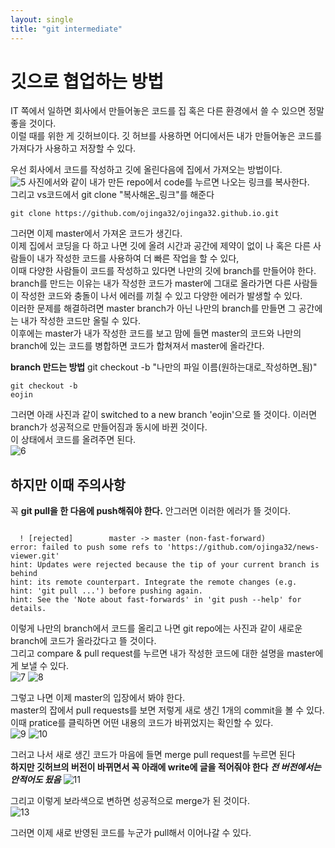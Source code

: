 ```yaml
---
layout: single
title: "git intermediate"
---
```


# 깃으로 협업하는 방법

IT 쪽에서 일하면 회사에서 만들어놓은 코드를 집 혹은 다른 환경에서 쓸 수 있으면 정말 좋을 것이다.<br/>
이럴 때를 위한 게 깃허브이다. 깃 허브를 사용하면 어디에서든 내가 만들어놓은 코드를 가져다가 사용하고 저장할 수 있다.<br/>

우선 회사에서 코드를 작성하고 깃에 올린다음에 집에서 가져오는 방법이다.<br/>
![5](https://github.com/ojinga32/ojinga32.github.io/assets/133554766/d315a24b-6bd8-495f-9339-a8d6d91915e1)
사진에서와 같이 내가 만든 repo에서 code를 누르면 나오는 링크를 복사한다.<br/>
그리고 vs코드에서 git clone "복사해온_링크"를 해준다<br/>
<pre><code>git clone https://github.com/ojinga32/ojinga32.github.io.git</code></pre>

그러면 이제 master에서 가져온 코드가 생긴다.<br/>
이제 집에서 코딩을 다 하고 나면 깃에 올려 시간과 공간에 제약이 없이 나 혹은 다른 사람들이 내가 작성한 코드를 사용하여 더 빠른 작업을 할 수 있다,<br/>
이때 다양한 사람들이 코드를 작성하고 있다면 나만의 깃에 branch를 만들어야 한다.<br/>
branch를 만드는 이유는 내가 작성한 코드가 master에 그대로 올라가면 다른 사람들이 작성한 코드와 충돌이 나서 에러를 끼칠 수 있고 다양한 에러가 발생할 수 있다.<br/>
이러한 문제를 해결하려면 master branch가 아닌 나만의 branch를 만들면 그 공간에는 내가 작성한 코드만 올릴 수 있다.<br/>
이후에는 master가 내가 작성한 코드를 보고 맘에 들면 master의 코드와 나만의 branch에 있는 코드를 병합하면 코드가 합쳐져서 master에 올라간다.<br/>

**branch 만드는 방법**
git checkout -b "나만의 파일 이름(원하는대로_작성하면_됨)"<pre><code>git checkout -b eojin</code></pre>

그러면 아래 사진과 같이 switched to a new branch 'eojin'으로 뜰 것이다. 이러면 branch가 성공적으로 만들어짐과 동시에 바뀐 것이다.<br/>
이 상태에서 코드를 올려주면 된다.<br/>
![6](https://github.com/ojinga32/ojinga32.github.io/assets/133554766/ad9665f5-60c2-4851-83cc-65f50834d67f)

## 하지만 이때 주의사항

꼭 **git pull을 한 다음에 push해줘야 한다.** 안그러면 이러한 에러가 뜰 것이다.
<pre><code>
  ! [rejected]        master -> master (non-fast-forward)
error: failed to push some refs to 'https://github.com/ojinga32/news-viewer.git'
hint: Updates were rejected because the tip of your current branch is behind
hint: its remote counterpart. Integrate the remote changes (e.g.
hint: 'git pull ...') before pushing again.
hint: See the 'Note about fast-forwards' in 'git push --help' for details.
</code></pre>

이렇게 나만의 branch에서 코드를 올리고 나면 git repo에는 사진과 같이 새로운 branch에 코드가 올라갔다고 뜰 것이다. <br/>
그리고 compare & pull request를 누르면 내가 작성한 코드에 대한 설명을 master에게 보낼 수 있다.<br/>
![7](https://github.com/ojinga32/ojinga32.github.io/assets/133554766/12af6b1f-be70-4401-977f-869c6395ae5a)
![8](https://github.com/ojinga32/ojinga32.github.io/assets/133554766/6e0729a1-8451-46db-aad4-a870843c22d3)
<br/>

그렇고 나면 이제 master의 입장에서 봐야 한다.<br/>
master의 잡에서 pull requests를 보면 저렇게 새로 생긴 1개의 commit을 볼 수 있다.<br/>
이때 pratice를 클릭하면 어떤 내용의 코드가 바뀌었지는 확인할 수 있다.<br/>
![9](https://github.com/ojinga32/ojinga32.github.io/assets/133554766/203ad2e0-1eca-4520-8ef2-99abadb98a34)
![10](https://github.com/ojinga32/ojinga32.github.io/assets/133554766/09d6dbea-69d4-4b78-a31d-555d3fcb3dd0)
<br/>

그러고 나서 새로 생긴 코드가 마음에 들면 merge pull request를 누르면 된다<br/>
**하지만 깃허브의 버전이 바뀌면서 꼭 아래에 write에 글을 적어줘야 한다**
***전 버전에서는 안적어도 됬음***
![11](https://github.com/ojinga32/ojinga32.github.io/assets/133554766/4c934e89-1a61-4903-b032-b24bde919fbd)

그리고 이렇게 보라색으로 변하면 성공적으로 merge가 된 것이다.<br/>
![13](https://github.com/ojinga32/ojinga32.github.io/assets/133554766/465542c8-c88f-4b52-bf9c-b8b35a3967ef)

그러면 이제 새로 반영된 코드를 누군가 pull해서 이어나갈 수 있다.<br/>

